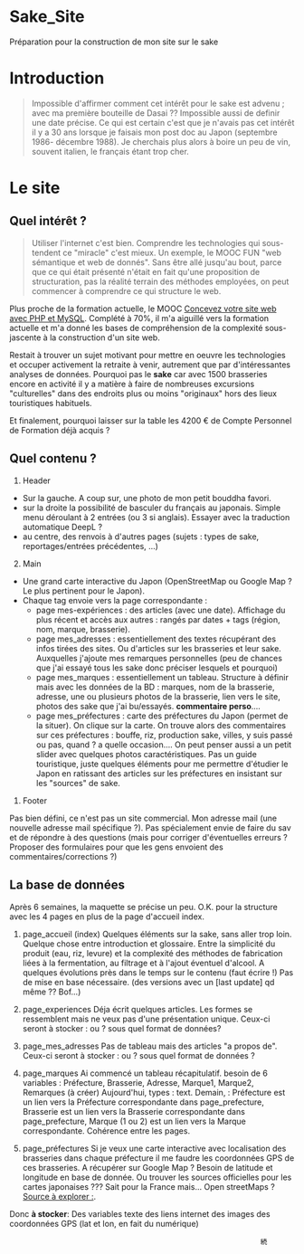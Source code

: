 # Sake_Site
Préparation pour la construction de mon site sur le sake
# Introduction
> Impossible d'affirmer comment cet intérêt pour le sake est advenu ; avec ma première bouteille de Dasai ?? Impossible aussi de definir une date précise. Ce qui est certain c'est que je n'avais pas cet intérêt il y a 30 ans lorsque je faisais mon post doc au Japon (septembre 1986- décembre 1988). Je cherchais plus alors à boire un peu de vin, souvent italien, le français étant trop cher.

# Le site

## Quel intérêt ?
> Utiliser l'internet c'est bien. Comprendre les technologies qui sous-tendent ce "miracle" c'est mieux. Un exemple, le MOOC FUN "web sémantique et web de donnés". Sans être allé jusqu'au bout, parce que ce qui était présenté n'était en fait qu'une proposition de structuration, pas la réalité terrain des méthodes employées, on peut commencer à comprendre ce qui structure le web.

Plus proche de la formation actuelle, le MOOC [Concevez votre site web avec PHP et MySQL](https://openclassrooms.com/fr/courses/918836-concevez-votre-site-web-avec-php-et-mysql). Complété à 70%, il m'a aiguillé vers la formation actuelle et m'a donné les bases de compréhension de la complexité sous-jascente à la construction d'un site web.

Restait à trouver un sujet motivant pour mettre en oeuvre les technologies et occuper activement la retraite à venir, autrement que par d'intéressantes analyses de données. Pourquoi pas le **sake** car avec 1500 brasseries encore en activité il y a matière à faire de nombreuses excursions "culturelles" dans des endroits plus ou moins "originaux" hors des lieux touristiques habituels.

Et finalement, pourquoi laisser sur la table les 4200 € de Compte Personnel de Formation déjà acquis ?

## Quel contenu ?

1. Header
- Sur la gauche. A coup sur, une photo de mon petit bouddha favori.
- sur la droite la possibilité de basculer du français au japonais. Simple menu déroulant à 2 entrées (ou 3 si anglais). Essayer avec la traduction automatique DeepL ?
- au centre, des renvois à d'autres pages (sujets : types de sake, reportages/entrées précédentes, ...)
  
2. Main

- Une grand carte interactive du Japon (OpenStreetMap ou Google Map ? Le plus pertinent pour le Japon).
- Chaque tag envoie vers la page correspondante :
  - page mes-expériences : des articles (avec une date). Affichage du plus récent et accès aux autres : rangés par dates + tags (région, nom, marque, brasserie).
  - page mes_adresses : essentiellement des textes récupérant des infos tirées des sites. Ou d'articles sur les brasseries et leur sake. Auxquelles j'ajoute mes remarques personnelles (peu de chances que j'ai essayé tous les sake donc préciser lesquels et pourquoi)
  - page mes_marques : essentiellement un tableau. Structure à définir mais avec les données de la BD : marques, nom de la brasserie, adresse, une ou plusieurs photos de la brasserie, lien vers le site, photos des sake que j'ai bu/essayés. **commentaire perso**....
  - page mes_préfectures : carte des préfectures du Japon (permet de la situer). On clique sur la carte. On trouve alors des commentaires sur ces préfectures : bouffe, riz, production sake, villes, y suis passé ou pas, quand ? a quelle occasion....
  On peut penser aussi a un petit slider avec quelques photos caractéristiques.
  Pas un guide touristique, juste quelques éléments pour me permettre d'étudier le Japon en ratissant des articles sur les préfectures en insistant sur les "sources" de sake.

1. Footer

Pas bien défini, ce n'est pas un site commercial. Mon adresse mail (une nouvelle adresse mail spécifique ?). Pas spécialement envie de faire du sav et de répondre à des questions (mais pour corriger d'éventuelles erreurs ? Proposer des formulaires pour que les gens envoient des commentaires/corrections ?)

## La base de données
Après 6 semaines, la maquette se précise un peu. O.K. pour la structure avec les 4 pages en plus de la page d'accueil index.
1. page_accueil (index)
Quelques éléments sur la sake, sans aller trop loin. Quelque chose entre introduction et glossaire. Entre la simplicité du produit (eau, riz, levure) et la complexité des méthodes de fabrication liées à la fermentation, au filtrage et à l'ajout éventuel d'alcool.
A quelques évolutions près dans le temps sur le contenu (faut écrire !) Pas de mise en base nécessaire.
(des versions  avec un [last update] qd même ?? Bof...)

2. page_experiences
Déja écrit quelques articles. Les formes se ressemblent mais ne veux pas d'une présentation unique.
Ceux-ci seront à stocker : ou ? sous quel format de données?

3. page_mes_adresses
Pas de tableau mais des articles "a propos de".
Ceux-ci seront à stocker : ou ? sous quel format de données ?

4. page_marques
Ai commencé un tableau récapitulatif.
besoin de 6 variables : Préfecture, Brasserie, Adresse, Marque1, Marque2, Remarques (à créer)
Aujourd'hui, types : text.
Demain, :
        Préfecture est un lien vers la Préfecture correspondante dans page_prefecture,
        Brasserie est un lien vers la Brasserie correspondante dans page_prefecture,
        Marque (1 ou 2) est un lien vers la Marque correspondante.
Cohérence entre les pages.

5. page_préfectures
Si je veux une carte interactive avec localisation des brasseries dans chaque préfecture il me faudre les coordonnées GPS de ces brasseries. A récupérer sur Google Map ?
Besoin de latitude et longitude en base de donnée.
Ou trouver les sources officielles pour les cartes japonaises ??? Sait pour la France mais... Open streetMaps ?
[Source à explorer :](https://latitude.to/articles-by-country/jp/japan/page/1).

Donc **à stocker**:
Des variables texte
des liens internet
des images
des coordonnées GPS (lat et lon, en fait du numérique)

                                                                  続

